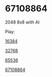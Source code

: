 # 67108864
2048 8x8 with AI

Play:

[16384](https://true16384.github.io.github.io/16384/)

[32768](https://true16384.github.io.github.io/32768/)

[65536](https://true16384.github.io.github.io/65536/)

[67108864](https://true16384.github.io.github.io/67108864/)
